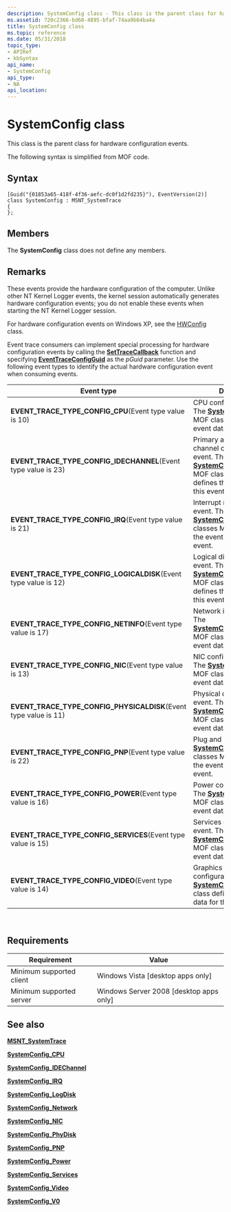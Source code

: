 ```yaml
---
description: SystemConfig class - This class is the parent class for hardware configuration events. The following syntax is simplified from MOF code.
ms.assetid: 720c2366-bd68-4895-bfaf-74aa9b64ba4a
title: SystemConfig class
ms.topic: reference
ms.date: 05/31/2018
topic_type: 
- APIRef
- kbSyntax
api_name: 
- SystemConfig
api_type: 
- NA
api_location: 
---
```


# SystemConfig class

This class is the parent class for hardware configuration events.

The following syntax is simplified from MOF code.

## Syntax

``` syntax
[Guid("{01853a65-418f-4f36-aefc-dc0f1d2fd235}"), EventVersion(2)]
class SystemConfig : MSNT_SystemTrace
{
};
```

## Members

The **SystemConfig** class does not define any members.

## Remarks

These events provide the hardware configuration of the computer. Unlike other NT Kernel Logger events, the kernel session automatically generates hardware configuration events; you do not enable these events when starting the NT Kernel Logger session.

For hardware configuration events on Windows XP, see the [HWConfig](hwconfig.md) class.

Event trace consumers can implement special processing for hardware configuration events by calling the [**SetTraceCallback**](/windows/win32/api/evntrace/nf-evntrace-settracecallback) function and specifying [**EventTraceConfigGuid**](nt-kernel-logger-constants.md) as the *pGuid* parameter. Use the following event types to identify the actual hardware configuration event when consuming events.



| Event type                                                                      | Description                                                                                                                                                                         |
|---------------------------------------------------------------------------------|-------------------------------------------------------------------------------------------------------------------------------------------------------------------------------------|
| **EVENT\_TRACE\_TYPE\_CONFIG\_CPU**(Event type value is 10)<br/>          | CPU configuration event. The [**SystemConfig\_CPU**](systemconfig-cpu.md) MOF classes defines the event data for this event.                                                       |
| **EVENT\_TRACE\_TYPE\_CONFIG\_IDECHANNEL**(Event type value is 23)<br/>   | Primary and secondary IDE channel configuration event. The [**SystemConfig\_IDEChannel**](systemconfig-idechannel.md) MOF classes MOF class defines the event data for this event. |
| **EVENT\_TRACE\_TYPE\_CONFIG\_IRQ**(Event type value is 21)<br/>          | Interrupt request (IRQ) event. The [**SystemConfig\_IRQ**](systemconfig-irq.md) MOF classes MOF class defines the event data for this event.                                       |
| **EVENT\_TRACE\_TYPE\_CONFIG\_LOGICALDISK**(Event type value is 12)<br/>  | Logical disk configuration event. The [**SystemConfig\_LogDisk**](systemconfig-logdisk.md) MOF classes MOF class defines the event data for this event.                            |
| **EVENT\_TRACE\_TYPE\_CONFIG\_NETINFO**(Event type value is 17)<br/>      | Network iformation event. The [**SystemConfig\_Network**](systemconfig-network.md) MOF class defines the event data for this event.                                                |
| **EVENT\_TRACE\_TYPE\_CONFIG\_NIC**(Event type value is 13)<br/>          | NIC configuration event. The [**SystemConfig\_NIC**](systemconfig-nic.md) MOF classes defines the event data for this event.                                                       |
| **EVENT\_TRACE\_TYPE\_CONFIG\_PHYSICALDISK**(Event type value is 11)<br/> | Physical disk configuration event. The [**SystemConfig\_PhyDisk**](systemconfig-phydisk.md) MOF classes defines the event data for this event.                                     |
| **EVENT\_TRACE\_TYPE\_CONFIG\_PNP**(Event type value is 22)<br/>          | Plug and play event. The [**SystemConfig\_PNP**](systemconfig-pnp.md) MOF classes MOF class defines the event data for this event.                                                 |
| **EVENT\_TRACE\_TYPE\_CONFIG\_POWER**(Event type value is 16)<br/>        | Power configuration event. The [**SystemConfig\_Power**](systemconfig-power.md) MOF class defines the event data for this event.                                                   |
| **EVENT\_TRACE\_TYPE\_CONFIG\_SERVICES**(Event type value is 15)<br/>     | Services configuration event. The [**SystemConfig\_Services**](systemconfig-services.md) MOF class defines the event data for this event.                                          |
| **EVENT\_TRACE\_TYPE\_CONFIG\_VIDEO**(Event type value is 14)<br/>        | Graphics adapter configuration event. The [**SystemConfig\_Video**](systemconfig-video.md) MOF class defines the event data for this event.                                        |



 

## Requirements



| Requirement | Value |
|-------------------------------------|------------------------------------------------------|
| Minimum supported client<br/> | Windows Vista \[desktop apps only\]<br/>       |
| Minimum supported server<br/> | Windows Server 2008 \[desktop apps only\]<br/> |



## See also

<dl> <dt>

[**MSNT\_SystemTrace**](msnt-systemtrace.md)
</dt> <dt>

[**SystemConfig\_CPU**](systemconfig-cpu.md)
</dt> <dt>

[**SystemConfig\_IDEChannel**](systemconfig-idechannel.md)
</dt> <dt>

[**SystemConfig\_IRQ**](systemconfig-irq.md)
</dt> <dt>

[**SystemConfig\_LogDisk**](systemconfig-logdisk.md)
</dt> <dt>

[**SystemConfig\_Network**](systemconfig-network.md)
</dt> <dt>

[**SystemConfig\_NIC**](systemconfig-nic.md)
</dt> <dt>

[**SystemConfig\_PhyDisk**](systemconfig-phydisk.md)
</dt> <dt>

[**SystemConfig\_PNP**](systemconfig-pnp.md)
</dt> <dt>

[**SystemConfig\_Power**](systemconfig-power.md)
</dt> <dt>

[**SystemConfig\_Services**](systemconfig-services.md)
</dt> <dt>

[**SystemConfig\_Video**](systemconfig-video.md)
</dt> <dt>

[**SystemConfig\_V0**](systemconfig-v0.md)
</dt> </dl>

 

 
